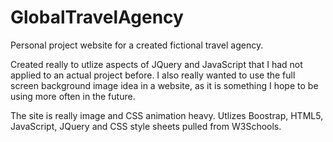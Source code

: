 # GlobalTravelAgency


Personal project website for a created fictional travel agency. 

Created really to utlize aspects of JQuery and JavaScript that I had not applied to an actual project before. I also really wanted to use the full screen background image idea in a website, as it is something I hope to be using more often in the future. 

The site is really image and CSS animation heavy. Utlizes Boostrap, HTML5, JavaScript, JQuery and CSS style sheets pulled from W3Schools.  



